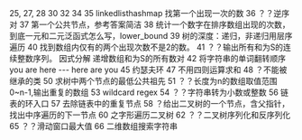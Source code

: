 25, 27, 28
30 32 34
35 linkedlisthashmap 找第一个出现一次的数
36 ？？逆序对
37 第一个公共节点，参考答案简洁
38 统计一个数字在排序数组出现的次数，到底一元和二元泛函式怎么写，lower_bound
39 树的深度：递归，非递归用层序遍历
40 找到数组内仅有的两个出现次数不是2的数。
41 ？？输出所有和为S的连续整数序列。 因式分解
   递增数组和为S的所有数对
42 将字符串的单词翻转顺序 you are here --- here are you
45 约瑟夫环
47 不用四则运算求和
48 ？不能被继承的类
50 求树中两个节点的最低公共祖先
51 ？？长度为n的数组取值范围0~n-1,输出重复的数组
53 wildcard regex
54 ？？字符串转为小数或整数
56 链表的环入口
57 去除链表中的重复节点
58 ？给出二叉树的一个节点，含父指针，找出中序遍历的下一节点
60 之字形遍历二叉树
62 ？？二叉树序列化和反序列化
65 ？？滑动窗口最大值
66 二维数组搜索字符串